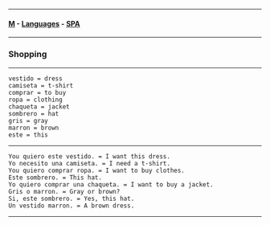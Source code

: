 
---

#### [M](https://github.com/ttltrk/TTT/blob/master/menu.md) - [Languages](https://github.com/ttltrk/TTT/blob/master/LAN/LAN.md) - [SPA](https://github.com/ttltrk/TTT/blob/master/LAN/SPA/SPA.md)

---

### Shopping

---

```
vestido = dress
camiseta = t-shirt
comprar = to buy
ropa = clothing
chaqueta = jacket
sombrero = hat
gris = gray
marron = brown
este = this
```

---

```
You quiero este vestido. = I want this dress.
Yo necesito una camiseta. = I need a t-shirt.
You quiero comprar ropa. = I want to buy clothes.
Este sombrero. = This hat.
Yo quiero comprar una chaqueta. = I want to buy a jacket.
Gris o marron. = Gray or brown?
Si, este sombrero. = Yes, this hat.
Un vestido marron. = A brown dress.
```

---
